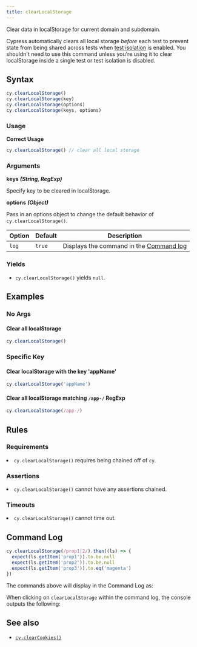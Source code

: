 ```yaml
---
title: clearLocalStorage
---
```


Clear data in localStorage for current domain and subdomain.

<Alert type="warning">

Cypress automatically clears all local storage _before_ each test to prevent
state from being shared across tests when
[test isolation](/guides/core-concepts/writing-and-organizing-tests#Test-Isolation)
is enabled. You shouldn't need to use this command unless you're using it to
clear localStorage inside a single test or test isolation is disabled.

</Alert>

## Syntax

```javascript
cy.clearLocalStorage()
cy.clearLocalStorage(key)
cy.clearLocalStorage(options)
cy.clearLocalStorage(keys, options)
```

### Usage

**<Icon name="check-circle" color="green"></Icon> Correct Usage**

```javascript
cy.clearLocalStorage() // clear all local storage
```

### Arguments

**<Icon name="angle-right"></Icon> keys** **_(String, RegExp)_**

Specify key to be cleared in localStorage.

**<Icon name="angle-right"></Icon> options** **_(Object)_**

Pass in an options object to change the default behavior of
`cy.clearLocalStorage()`.

| Option | Default | Description                                                                              |
| ------ | ------- | ---------------------------------------------------------------------------------------- |
| `log`  | `true`  | Displays the command in the [Command log](/guides/core-concepts/cypress-app#Command-Log) |

### Yields [<Icon name="question-circle"/>](/guides/core-concepts/introduction-to-cypress#Subject-Management)

- `cy.clearLocalStorage()` yields `null`.

## Examples

### No Args

#### Clear all localStorage

```javascript
cy.clearLocalStorage()
```

### Specific Key

#### Clear localStorage with the key 'appName'

```javascript
cy.clearLocalStorage('appName')
```

#### Clear all localStorage matching `/app-/` RegExp

```javascript
cy.clearLocalStorage(/app-/)
```

## Rules

### Requirements [<Icon name="question-circle"/>](/guides/core-concepts/introduction-to-cypress#Chains-of-Commands)

<List><li>`cy.clearLocalStorage()` requires being chained off of
`cy`.</li></List>

### Assertions [<Icon name="question-circle"/>](/guides/core-concepts/introduction-to-cypress#Assertions)

<List><li>`cy.clearLocalStorage()` cannot have any assertions
chained.</li></List>

### Timeouts [<Icon name="question-circle"/>](/guides/core-concepts/introduction-to-cypress#Timeouts)

<List><li>`cy.clearLocalStorage()` cannot time out.</li></List>

## Command Log

```javascript
cy.clearLocalStorage(/prop1|2/).then((ls) => {
  expect(ls.getItem('prop1')).to.be.null
  expect(ls.getItem('prop2')).to.be.null
  expect(ls.getItem('prop3')).to.eq('magenta')
})
```

The commands above will display in the Command Log as:

<DocsImage src="/img/api/clearlocalstorage/clear-ls-localstorage-in-command-log.png" alt="Command log for clearLocalStorage" ></DocsImage>

When clicking on `clearLocalStorage` within the command log, the console outputs
the following:

<DocsImage src="/img/api/clearlocalstorage/local-storage-object-shown-in-console.png" alt="console.log for clearLocalStorage" ></DocsImage>

## See also

- [`cy.clearCookies()`](/api/commands/clearcookies)
